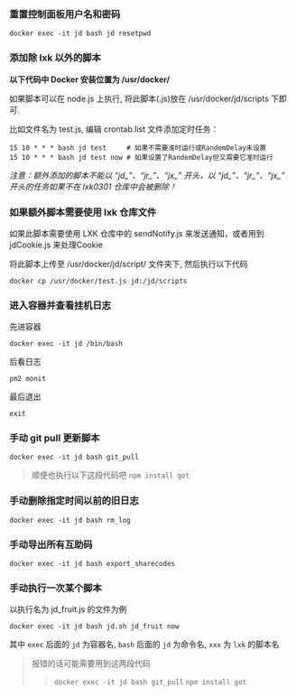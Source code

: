 ### 重置控制面板用户名和密码

`docker exec -it jd bash jd resetpwd`

### 添加除 lxk 以外的脚本

**以下代码中 Docker 安装位置为 /usr/docker/**

如果脚本可以在 node.js 上执行, 将此脚本(.js)放在 /usr/docker/jd/scripts 下即可. 

比如文件名为 test.js, 编辑 crontab.list 文件添加定时任务：

```
15 10 * * * bash jd test     # 如果不需要准时运行或RandemDelay未设置
15 10 * * * bash jd test now # 如果设置了RandemDelay但又需要它准时运行
```

*注意：额外添加的脚本不能以 “jd_”、“jr_”、“jx_” 开头，以 “jd_”、“jr_”、“jx_” 开头的任务如果不在 lxk0301 仓库中会被删除！*

### 如果额外脚本需要使用 lxk 仓库文件

如果此脚本需要使用 LXK 仓库中的 sendNotify.js 来发送通知，或者用到 jdCookie.js 来处理Cookie

将此脚本上传至 /usr/docker/jd/script/ 文件夹下, 然后执行以下代码

`docker cp /usr/docker/test.js jd:/jd/scripts`

### 进入容器并查看挂机日志

先进容器

`docker exec -it jd /bin/bash`

后看日志

`pm2 monit`

最后退出

`exit`

### 手动 git pull 更新脚本

`docker exec -it jd bash git_pull`

> 顺便也执行以下这段代码吧 `npm install got`

### 手动删除指定时间以前的旧日志

`docker exec -it jd bash rm_log`

### 手动导出所有互助码

`docker exec -it jd bash export_sharecodes`

### 手动执行一次某个脚本

以执行名为 jd_fruit.js 的文件为例 

`docker exec -it jd bash jd.sh jd_fruit now`

其中 `exec` 后面的 `jd` 为容器名, `bash` 后面的 `jd` 为命令名, `xxx` 为 `lxk` 的脚本名

> 报错的话可能需要用到这两段代码
>> `docker exec -it jd bash git_pull`
>> `npm install got`